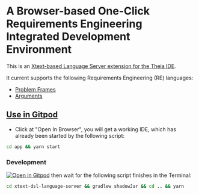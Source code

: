 # A Browser-based One-Click Requirements Engineering Integrated Development Environment

This is an [Xtext-based Language Server extension for the Theia IDE](https://github.com/theia-ide/theia-xtext).

It current supports the following Requirements Engineering (RE) languages:

* [Problem Frames](example-workspace/problem)
* [Arguments](example-workspace/argument)


## [Use in Gitpod](https://gitpod.io#snapshot/96178943-ced5-4aa9-ad96-dee0131c8772)
* Click at "Open In Browser", you will get a working IDE, which has already been started by the following script:
```bash
cd app && yarn start
```

### Development
[![Open in Gitpod](https://gitpod.io/button/open-in-gitpod.svg)](https://gitpod.io/#https://github.com/yijunyu/demo-RE)
then wait for the following script finishes in the Terminal:
```bash
cd xtext-dsl-language-server && gradlew shadowJar && cd .. && yarn
```

